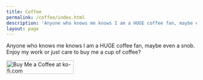 ```yaml
---
title: Coffee
permalink: /coffee/index.html
description: 'Anyone who knows me knows I am a HUGE coffee fan, maybe even a snob. Enjoy my work or just care to buy me a cup of coffee?'
layout: page
---
```


Anyone who knows me knows I am a HUGE coffee fan, maybe even a snob. Enjoy my work or just care to buy me a cup of coffee?

<a href='https://www.ko-fi.com/kylereddoch'><img height='36px' width='178px' src='https://storage.ko-fi.com/cdn/brandasset/v2/support_me_on_kofi_blue.png' border='0' alt='Buy Me a Coffee at ko-fi.com' /></a>